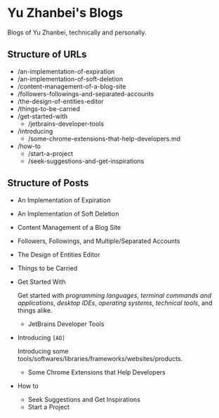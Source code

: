 # Yu Zhanbei's Blogs

<!-- > 2018-07-16T17:09:34+0800 -->

Blogs of Yu Zhanbei, technically and personally.

## Structure of URLs

- /an-implementation-of-expiration
- /an-implementation-of-soft-deletion
- /content-management-of-a-blog-site
- /followers-followings-and-separated-accounts
- /the-design-of-entities-editor
- /things-to-be-carried
- /get-started-with
	- /jetbrains-developer-tools
- /introducing
	- /some-chrome-extensions-that-help-developers.md
- /how-to
	- /start-a-project
	- /seek-suggestions-and-get-inspirations

## Structure of Posts

- An Implementation of Expiration
- An Implementation of Soft Deletion
- Content Management of a Blog Site
- Followers, Followings, and Multiple/Separated Accounts
- The Design of Entities Editor
- Things to be Carried
- Get Started With

	Get started with *programming languages*, *terminal commands and applications*, *desktop IDEs*, *operating systems*, *technical tools*, and things alike.

	- JetBrains Developer Tools
- Introducing `[AD]`

	Introducing some tools/softwares/libraries/frameworks/websites/products.

	- Some Chrome Extensions that Help Developers
- How to
	- Seek Suggestions and Get Inspirations
	- Start a Project
